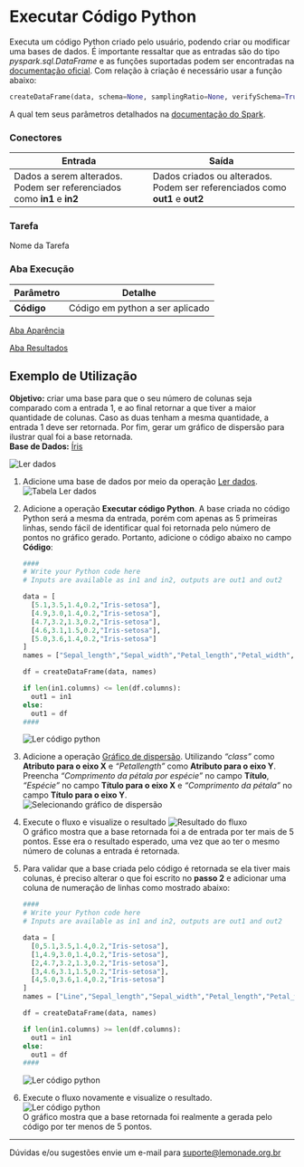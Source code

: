 # Executar Código Python
Executa um código Python criado pelo usuário, podendo criar ou modificar uma bases de dados. É importante ressaltar que as entradas são do tipo *pyspark.sql.DataFrame* e as funções suportadas podem ser encontradas na [documentação oficial][1]. Com relação à criação é necessário usar a função abaixo:
```python
createDataFrame(data, schema=None, samplingRatio=None, verifySchema=True)
```
A qual tem seus parâmetros detalhados na [documentação do Spark][2].


### Conectores
| Entrada | Saída |
| --- | --- |
| Dados a serem alterados. Podem ser referenciados como **in1** e **in2** | Dados criados ou alterados. Podem ser referenciados como **out1** e **out2** |

### Tarefa
Nome da Tarefa

### Aba Execução
| Parâmetro | Detalhe |
| --- | --- |
| **Código** | Código em python a ser aplicado |

[Aba Aparência][3]

[Aba Resultados][4]

## Exemplo de Utilização
**Objetivo:** criar uma base para que o seu número de colunas seja comparado com a entrada 1, e ao final retornar a que tiver a maior quantidade de colunas. Caso as duas tenham a mesma quantidade, a entrada 1 deve ser retornada. Por fim, gerar um gráfico de dispersão para ilustrar qual foi a base retornada.\
**Base de Dados:** [Íris][5]
	
![Ler dados](/img/spark/avancado/executar_codigo_python/image7.png)

1. Adicione uma base de dados por meio da operação [Ler dados][6]. \
	![Tabela Ler dados](/img/spark/avancado/executar_codigo_python/image1.png)

2. Adicione a operação **Executar código Python**. A base criada no código Python será a mesma da entrada, porém com apenas as 5 primeiras linhas, sendo fácil de identificar qual foi retornada pelo número de pontos no gráfico gerado. Portanto, adicione o código abaixo no campo **Código**:

	```python
	####
	# Write your Python code here
	# Inputs are available as in1 and in2, outputs are out1 and out2

	data = [
	  [5.1,3.5,1.4,0.2,"Iris-setosa"],
	  [4.9,3.0,1.4,0.2,"Iris-setosa"],
	  [4.7,3.2,1.3,0.2,"Iris-setosa"],
	  [4.6,3.1,1.5,0.2,"Iris-setosa"],
	  [5.0,3.6,1.4,0.2,"Iris-setosa"]
	]
	names = ["Sepal_length","Sepal_width","Petal_length","Petal_width","Species"]

	df = createDataFrame(data, names)

	if len(in1.columns) <= len(df.columns):
	  out1 = in1
	else:
	  out1 = df
	####
	```

	![Ler código python](/img/spark/avancado/executar_codigo_python/image3.png)

3. Adicione a operação [Gráfico de dispersão][7]. Utilizando *“class”* como **Atributo para o eixo X** e *“Petallength”* como **Atributo para o eixo Y**. Preencha *“Comprimento da pétala por espécie”* no campo **Título**, *“Espécie”* no campo **Título para o eixo X** e *“Comprimento da pétala”* no campo **Título para o eixo Y**.\
	![Selecionando gráfico de dispersão](/img/spark/avancado/executar_codigo_python/image4.png)

4. Execute o fluxo e visualize o resultado
	![Resultado do fluxo](/img/spark/avancado/executar_codigo_python/image5.png)\
	O gráfico mostra que a base retornada foi a de entrada por ter mais de 5 pontos. Esse era o resultado esperado, uma vez que ao ter o mesmo número de colunas a entrada é retornada.

5. Para validar que a base criada pelo código é retornada se ela tiver mais colunas, é preciso alterar o que foi escrito no **passo 2** e adicionar uma coluna de numeração de linhas como mostrado abaixo:
	```python
	####
	# Write your Python code here
	# Inputs are available as in1 and in2, outputs are out1 and out2

	data = [
	  [0,5.1,3.5,1.4,0.2,"Iris-setosa"],
	  [1,4.9,3.0,1.4,0.2,"Iris-setosa"],
	  [2,4.7,3.2,1.3,0.2,"Iris-setosa"],
	  [3,4.6,3.1,1.5,0.2,"Iris-setosa"],
	  [4,5.0,3.6,1.4,0.2,"Iris-setosa"]
	]
	names = ["Line","Sepal_length","Sepal_width","Petal_length","Petal_width","Species"]

	df = createDataFrame(data, names)

	if len(in1.columns) >= len(df.columns):
	  out1 = in1
	else:
	  out1 = df
	####
	```
	
	![Ler código python](/img/spark/avancado/executar_codigo_python/image2.png)

6. Execute o fluxo novamente e visualize o resultado.\
	![Ler código python](/img/spark/avancado/executar_codigo_python/image6.png)\
	O gráfico mostra que a base retornada foi realmente a gerada pelo código por ter menos de 5 pontos.

-----

Dúvidas e/ou sugestões envie um e-mail para suporte@lemonade.org.br

[Consulta (entradas estão disponíveis como tabelas chamadas ds1 e ds2)]: #consulta
[Inferir esquema da fonte de dados]: #inferir-esquema-da-fonte-de-dados
[O que fazer em caso de dados inválidos]: #o-que-fazer-em-caso-de-dados-invalidos
[1]: /pt-br/
[2]: /pt-br/
[3]: /pt-br/
[4]: /pt-br/
[5]: /pt-br/
[6]: /pt-br/
[7]: /pt-br/